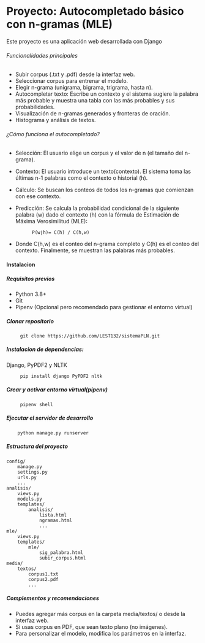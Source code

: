 # Proyecto: Autocompletado básico con n-gramas (MLE)
Este proyecto es una aplicación web desarrollada con Django
###### Funcionalidades principales
- Subir corpus (.txt y .pdf) desde la interfaz web.
- Seleccionar corpus para entrenar el modelo.
- Elegir n-grama (unigrama, bigrama, trigrama, hasta n).
- Autocompletar texto: Escribe un contexto y el sistema sugiere la palabra más probable y muestra una tabla con las más probables y sus probabilidades.
- Visualización de n-gramas generados y fronteras de oración.
- Histograma y análisis de textos.

###### ¿Cómo funciona el autocompletado?
- Selección: El usuario elige un corpus y el valor de n (el tamaño del n-grama).
- Contexto: El usuario introduce un texto(contexto). El sistema toma las últimas n-1 palabras como el contexto o historial (h).
- Cálculo: Se buscan los conteos de todos los n-gramas que comienzan con ese contexto.
- Predicción: Se calcula la probabilidad condicional de la siguiente palabra (w) dado el contexto (h) con la fórmula de Estimación de Máxima Verosimilitud (MLE):

			P(w∣h)= C(h) / C(h,w)

- Donde C(h,w) es el conteo del n-grama completo y C(h) es el conteo del contexto. Finalmente, se muestran las palabras más probables.

#### Instalacion

##### Requisitos previos
- Python 3.8+
- Git
- Pipenv (Opcional pero recomendado para gestionar el entorno virtual)

##### Clonar repositorio
		 git clone https://github.com/LEST132/sistemaPLN.git

##### Instalacion de dependencias:
Django, PyPDF2 y NLTK

		 pip install django PyPDF2 nltk

##### Crear y activar entorno virtual(pipenv)
		 pipenv shell

##### Ejecutar el servidor de desarrollo
		python manage.py runserver

##### Estructura del proyecto

```
config/
    manage.py
    settings.py
    urls.py
    ...
analisis/
    views.py
    models.py
    templates/
        analisis/
            lista.html
            ngramas.html
            ...
mle/
    views.py
    templates/
        mle/
            sig_palabra.html
            subir_corpus.html
media/
    textos/
        corpus1.txt
        corpus2.pdf
        ...
```
##### Complementos y recomendaciones

- Puedes agregar más corpus en la carpeta media/textos/ o desde la interfaz web.
- Si usas corpus en PDF,  que sean texto plano (no imágenes).
- Para personalizar el modelo, modifica los parámetros en la interfaz.
